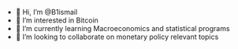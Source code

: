 - 👋 Hi, I’m @B1ismail
- 👀 I’m interested in Bitcoin
- 🌱 I’m currently learning Macroeconomics and statistical programs 
- 💞️ I’m looking to collaborate on monetary policy relevant topics

<!---
B1ismail/B1ismail is a ✨ special ✨ repository because its `README.md` (this file) appears on your GitHub profile.
You can click the Preview link to take a look at your changes.
--->
